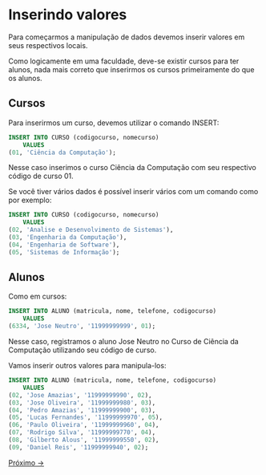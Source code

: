 # Inserindo valores

Para começarmos a manipulação de dados devemos inserir valores em seus respectivos locais.

Como logicamente em uma faculdade, deve-se existir cursos para ter alunos, nada mais correto que inserirmos os cursos primeiramente do que os alunos.

## Cursos

Para inserirmos um curso, devemos utilizar o comando INSERT:

```sql
INSERT INTO CURSO (codigocurso, nomecurso) 
    VALUES
(01, 'Ciência da Computação');
```

Nesse caso inserimos o curso Ciência da Computação com seu respectivo código de curso 01.

Se você tiver vários dados é possível inserir vários com um comando como por exemplo:

```sql
INSERT INTO CURSO (codigocurso, nomecurso) 
    VALUES
(02, 'Analise e Desenvolvimento de Sistemas'),
(03, 'Engenharia da Computação'),
(04, 'Engenharia de Software'),
(05, 'Sistemas de Informação');
```

## Alunos

Como em cursos:

```sql
INSERT INTO ALUNO (matricula, nome, telefone, codigocurso)
    VALUES
(6334, 'Jose Neutro', '11999999999', 01);
```

Nesse caso, registramos o aluno Jose Neutro no Curso de Ciência da Computação utilizando seu código de curso.

Vamos inserir outros valores para manipula-los:

```sql
INSERT INTO ALUNO (matricula, nome, telefone, codigocurso)
    VALUES
(02, 'Jose Amazias', '11999999990', 02),
(03, 'Jose Oliveira', '11999999980', 03),
(04, 'Pedro Amazias', '11999999900', 03),
(05, 'Lucas Fernandes', '11999999970', 05),
(06, 'Paulo Oliveira', '11999999960', 04),
(07, 'Rodrigo Silva', '11999999770', 04),
(08, 'Gilberto Alous', '11999999550', 02),
(09, 'Daniel Reis', '11999999940', 02);
```
<a href="./03-SelecionandoValores">Próximo -></a>